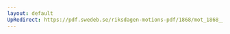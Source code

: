 ```yaml
---
layout: default
UpRedirect: https://pdf.swedeb.se/riksdagen-motions-pdf/1868/mot_1868__fk__00050/mot_1868__fk__00050_003.pdf
---
```

